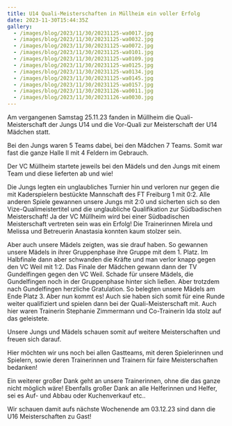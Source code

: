 ```yaml
---
title: U14 Quali-Meisterschaften in Müllheim ein voller Erfolg
date: 2023-11-30T15:44:35Z
gallery:
  - /images/blog/2023/11/30/20231125-wa0017.jpg
  - /images/blog/2023/11/30/20231125-wa0032.jpg
  - /images/blog/2023/11/30/20231125-wa0072.jpg
  - /images/blog/2023/11/30/20231125-wa0101.jpg
  - /images/blog/2023/11/30/20231125-wa0109.jpg
  - /images/blog/2023/11/30/20231125-wa0125.jpg
  - /images/blog/2023/11/30/20231125-wa0134.jpg
  - /images/blog/2023/11/30/20231125-wa0145.jpg
  - /images/blog/2023/11/30/20231125-wa0157.jpg
  - /images/blog/2023/11/30/20231126-wa0011.jpg
  - /images/blog/2023/11/30/20231126-wa0030.jpg
---
```


Am vergangenen Samstag 25.11.23 fanden in Müllheim die
Quali-Meisterschaft der Jungs U14 und die Vor-Quali zur Meisterschaft
der U14 Mädchen statt.

Bei den Jungs waren 5 Teams dabei, bei den Mädchen 7 Teams. Somit war
fast die ganze Halle II mit 4 Feldern im Gebrauch.

Der VC Müllheim startete jeweils bei den Mädels und den Jungs mit einem
Team und diese lieferten ab und wie!

Die Jungs legten ein unglaubliches Turnier hin und verloren nur gegen
die mit Kaderspielern bestückte Mannschaft des FT Freiburg 1 mit 0:2.
Alle anderen Spiele gewannen unsere Jungs mit 2:0 und sicherten sich so
den Vize-Qualimeistertitel und die unglaubliche Qualifikation zur
Südbadischen Meisterschaft! Ja der VC Müllheim wird bei einer
Südbadischen Meisterschaft vertreten sein was ein Erfolg! Die
Trainerinnen Mirela und Melissa und Betreuerin Anastasia konnten kaum
stolzer sein.

Aber auch unsere Mädels zeigten, was sie drauf haben. So gewannen unsere
Mädels in ihrer Gruppenphase ihre Gruppe mit dem 1. Platz. Im Halbfinale
dann aber schwanden die Kräfte und man verlor knapp gegen den VC Weil
mit 1:2. Das Finale der Mädchen gewann dann der TV Gundelfingen gegen
den VC Weil. Schade für unsere Mädels, die Gundelfingen noch in der
Gruppenphase hinter sich ließen. Aber trotzdem nach Gundelfingen
herzliche Gratulation. So belegten unsere Mädels am Ende Platz 3. Aber
nun kommt es! Auch sie haben sich somit für eine Runde weiter
qualifiziert und spielen dann bei der Quali-Meisterschaft mit. Auch hier
waren Trainerin Stephanie Zimmermann und Co-Trainerin Ida stolz auf das
geleistete.

Unsere Jungs und Mädels schauen somit auf weitere Meisterschaften und
freuen sich darauf.

Hier möchten wir uns noch bei allen Gastteams, mit deren Spielerinnen
und Spielern, sowie deren Trainerinnen und Trainern für faire
Meisterschaften bedanken!

Ein weiterer großer Dank geht an unsere Trainerinnen, ohne die das ganze
nicht möglich wäre! Ebenfalls großer Dank an alle Helferinnen und
Helfer, sei es Auf- und Abbau oder Kuchenverkauf etc..

Wir schauen damit aufs nächste Wochenende am 03.12.23 sind dann die U16
Meisterschaften zu Gast!
